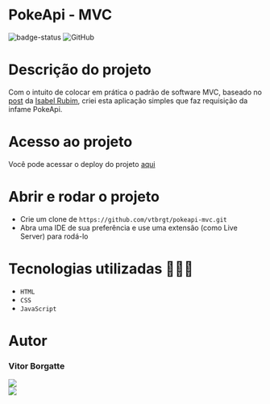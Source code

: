 # PokeApi - MVC

![badge-status](https://img.shields.io/badge/status-FINALIZADO-green?style=for-the-badge)
![GitHub](https://img.shields.io/github/license/vtbrgt/pokeapi-mvc?style=for-the-badge)

# Descrição do projeto
Com o intuito de colocar em prática o padrão de software MVC, baseado no [post](https://www.isarubim.com/posts/construindo-um-simples-projeto-mvc-do-zero-com-javascript) da [Isabel Rubim](https://github.com/IsabelRubim), criei esta aplicação simples que faz requisição da infame PokeApi.

<!-- # Demonstração da aplicação
 -->

# Acesso ao projeto

Você pode acessar o deploy do projeto [aqui](https://vtbrgt.github.io/pokeapi-mvc/)

# Abrir e rodar o projeto

- Crie um clone de `https://github.com/vtbrgt/pokeapi-mvc.git`
- Abra uma IDE de sua preferência e use uma extensão (como Live Server) para rodá-lo

# Tecnologias utilizadas 👨🏻‍💻

- `HTML`
- `CSS`
- `JavaScript`

# Autor

### Vitor Borgatte

<a style="display: block;" href="https://www.github.com/vtbrgt" target="_blank">
<img src="https://img.shields.io/badge/GitHub-100000?style=for-the-badge&logo=github&logoColor=white">
</a>
<a href="https://www.linkedin.com/in/vitor-borgatte/" target="_blank">
<img src="https://img.shields.io/badge/LinkedIn-0077B5?style=for-the-badge&logo=linkedin&logoColor=white">
</a>
